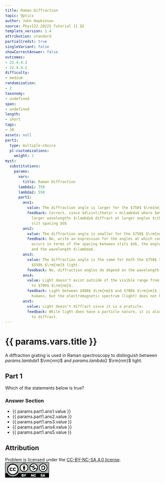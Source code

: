 ```yaml
---
title: Raman Diffraction
topic: Optics
author: John Hopkinson
source: Phys122 2022S Tutorial 11 Q2
template_version: 1.4
attribution: standard
partialCredit: true
singleVariant: false
showCorrectAnswer: false
outcomes:
- 22.4.4.1
- 22.4.4.2
difficulty:
- medium
randomization:
- 2
taxonomy:
- undefined
span:
- undefined
length:
- short
tags:
- JR
assets: null
part1:
  type: multiple-choice
  pl-customizations:
    weight: 1
myst:
  substitutions:
    params:
      vars:
        title: Raman Diffraction
      lambda1: 750
      lambda2: 550
      part1:
        ans1:
          value: The diffraction angle is larger for the $750$ $\rm{nm}$ light.
          feedback: Correct, since $d\sin(\theta) = m\lambda$ where $m$ is an integer,
            larger wavelengths $\lambda$ diffract at larger angles $\theta$ for fixed
            slit spacing $d$
        ans2:
          value: The diffraction angle is smaller for the $750$ $\rm{nm}$ light.
          feedback: No, write an expression for the angles at which constructive interference
            occurs in terms of the spacing between slits $d$, the angle $\theta$,
            and the wavelength $\lambda$.
        ans3:
          value: The diffraction angle is the same for both the $750$ $\rm{nm}$ and
            $550$ $\rm{nm}$ light.
          feedback: No, diffraction angles do depend on the wavelength of light.
        ans4:
          value: Light doesn't exist outside of the visible range from $400$ $\rm{nm}$
            to $700$ $\rm{nm}$.
          feedback: Light between $400$ $\rm{nm}$ and $700$ $\rm{nm}$ is visible to
            humans, but the electromagnetic spectrum (light) does not have limits.
        ans5:
          value: Light doesn't diffract since it is a praticle.
          feedback: While light does have a particle nature, it is also has been observed
            to diffract.
---
```

# {{ params.vars.title }}
A diffraction grating is used in Raman spectroscopy to distinguish between ${{ params.lambda1 }}$ $\rm{nm}$ and ${{ params.lambda2 }}$ $\rm{nm}$ light.

## Part 1

Which of the statements below is true?

### Answer Section

- {{ params.part1.ans1.value }}
- {{ params.part1.ans2.value }}
- {{ params.part1.ans3.value }}
- {{ params.part1.ans4.value }}
- {{ params.part1.ans5.value }}

## Attribution

Problem is licensed under the [CC-BY-NC-SA 4.0 license](https://creativecommons.org/licenses/by-nc-sa/4.0/).<br> ![The Creative Commons 4.0 license requiring attribution-BY, non-commercial-NC, and share-alike-SA license.](https://raw.githubusercontent.com/firasm/bits/master/by-nc-sa.png)